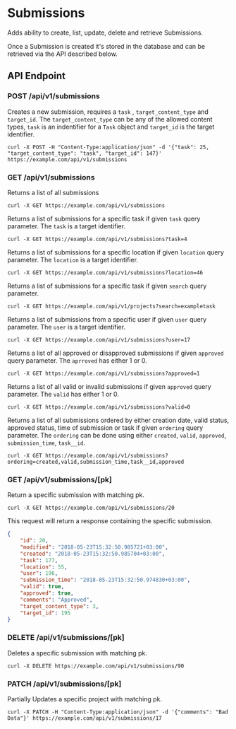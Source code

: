 # Submissions

Adds ability to create, list, update, delete and retrieve Submissions.

Once a Submission is created it's stored in the database and can be retrieved via the API described below.

## API Endpoint

### POST /api/v1/submissions

Creates a new submission, requires a `task` , `target_content_type` and `target_id`. The `target_content_type` can be any of the allowed content types, `task` is an indentifier for a `Task` object and `target_id` is the target identifier.

```console
curl -X POST -H "Content-Type:application/json" -d '{"task": 25, "target_content_type": "task", "target_id": 147}' https://example.com/api/v1/submissions
```

### GET /api/v1/submissions

Returns a list of all submissions

```console
curl -X GET https://example.com/api/v1/submissions
```

Returns a list of submissions for a specific task if given `task` query parameter. The `task` is a target identifier.

```console
curl -X GET https://example.com/api/v1/submissions?task=4
```

Returns a list of submissions for a specific location if given `location` query parameter. The `location` is a target identifier.

```console
curl -X GET https://example.com/api/v1/submissions?location=46
```

Returns a list of submissions for a specific task if given `search` query parameter.

```console
curl -X GET https://example.com/api/v1/projects?search=exampletask
```

Returns a list of submissions from a specific user if given `user` query parameter. The `user` is a target identifier.

```console
curl -X GET https://example.com/api/v1/submissions?user=17
```

Returns a list of all approved or disapproved submissions if given `approved` query parameter. The `aprroved` has either 1 or 0.

```console
curl -X GET https://example.com/api/v1/submissions?approved=1
```

Returns a list of all valid or invalid submissions if given `approved` query parameter. The `valid` has either 1 or 0.

```console
curl -X GET https://example.com/api/v1/submissions?valid=0
```

Returns a list of all submissions ordered by either creation date, valid status, approved status, time of submission or task if given `ordering` query parameter. The `ordering` can be done using either `created`, `valid`, `approved`, `submission_time`, `task__id`.

```console
curl -X GET https://example.com/api/v1/submissions?ordering=created,valid,submission_time,task__id,approved
```

### GET /api/v1/submissions/[pk]

Return a specific submission with matching pk.

```console
curl -X GET https://example.com/api/v1/submissions/20
```

This request will return a response containing the specific submission.

```json
{
    "id": 20,
    "modified": "2018-05-23T15:32:50.985721+03:00",
    "created": "2018-05-23T15:32:50.985704+03:00",
    "task": 177,
    "location": 55,
    "user": 196,
    "submission_time": "2018-05-23T15:32:50.974830+03:00",
    "valid": true,
    "approved": true,
    "comments": "Approved",
    "target_content_type": 3,
    "target_id": 195
}
```

### DELETE /api/v1/submissions/[pk]

Deletes a specific submission with matching pk.

```console
curl -X DELETE https://example.com/api/v1/submissions/90
```

### PATCH /api/v1/submissions/[pk]

Partially Updates a specific project with matching pk.

```console
curl -X PATCH -H "Content-Type:application/json" -d '{"comments": "Bad Data"}' https://example.com/api/v1/submissions/17
```
